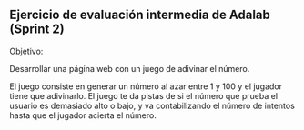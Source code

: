 Ejercicio de evaluación intermedia de Adalab (Sprint 2)
-------------------------------------------------------

Objetivo:

Desarrollar una página web con un juego de adivinar el número.

El juego consiste en generar un número al azar entre 1 y 100 y el jugador tiene que adivinarlo. El juego te da pistas de si el número que prueba el usuario es demasiado alto o bajo, y va contabilizando el número de intentos hasta que el jugador acierta el número.

